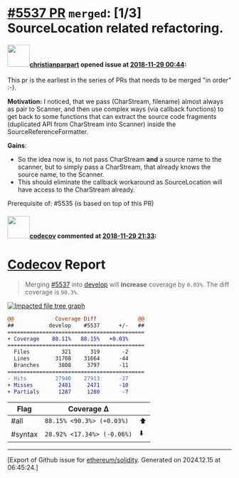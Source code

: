 # [\#5537 PR](https://github.com/ethereum/solidity/pull/5537) `merged`: [1/3] SourceLocation related refactoring.

#### <img src="https://avatars.githubusercontent.com/u/56763?u=373e0766d5c45bef8c7c7fc5ed48394935772065&v=4" width="50">[christianparpart](https://github.com/christianparpart) opened issue at [2018-11-29 00:44](https://github.com/ethereum/solidity/pull/5537):

This pr is the earliest in the series of PRs that needs to be merged "in order" :-).

**Motivation:** I noticed, that we pass (CharStream, filename) almost always as pair to Scanner, and then use complex ways (via callback functions) to get back to some functions that can extract the source code fragments (duplicated API from CharStream into Scanner) inside the SourceReferenceFormatter.

**Gains**:
* So the idea now is, to not pass CharStream **and** a source name to the scanner, but to simply pass a CharStream, that already knows the source name, to the Scanner.
* This should eliminate the callback workaround as SourceLocation will have access to the CharStream already.

Prerequisite of: #5535 (is based on top of this PR)

#### <img src="https://avatars.githubusercontent.com/in/254?v=4" width="50">[codecov](https://github.com/apps/codecov) commented at [2018-11-29 21:33](https://github.com/ethereum/solidity/pull/5537#issuecomment-443000988):

# [Codecov](https://codecov.io/gh/ethereum/solidity/pull/5537?src=pr&el=h1) Report
> Merging [#5537](https://codecov.io/gh/ethereum/solidity/pull/5537?src=pr&el=desc) into [develop](https://codecov.io/gh/ethereum/solidity/commit/cc00d8172b6cd7f9fc032e4a21857455ace2f290?src=pr&el=desc) will **increase** coverage by `0.03%`.
> The diff coverage is `90.3%`.

[![Impacted file tree graph](https://codecov.io/gh/ethereum/solidity/pull/5537/graphs/tree.svg?width=650&token=87PGzVEwU0&height=150&src=pr)](https://codecov.io/gh/ethereum/solidity/pull/5537?src=pr&el=tree)

```diff
@@             Coverage Diff             @@
##           develop    #5537      +/-   ##
===========================================
+ Coverage    88.11%   88.15%   +0.03%     
===========================================
  Files          321      319       -2     
  Lines        31708    31664      -44     
  Branches      3808     3797      -11     
===========================================
- Hits         27940    27913      -27     
+ Misses        2481     2471      -10     
+ Partials      1287     1280       -7
```

| Flag | Coverage Δ | |
|---|---|---|
| #all | `88.15% <90.3%> (+0.03%)` | :arrow_up: |
| #syntax | `28.92% <17.34%> (-0.06%)` | :arrow_down: |


-------------------------------------------------------------------------------



[Export of Github issue for [ethereum/solidity](https://github.com/ethereum/solidity). Generated on 2024.12.15 at 06:45:24.]
